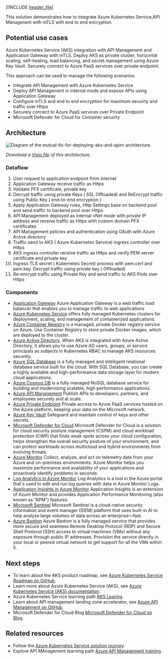 [!INCLUDE [header_file](../../../includes/sol-idea-header.md)]

This solution demonstrates how to integrate Azure Kubernetes Service,API Managenent with mTLS with end to end encryption.

## Potential use cases

Azure Kubernetes Service (AKS) integration with API Management and Application Gateway with mTLS. Deploy AKS as private cluster, horizontal scaling, self-healing,  load balancing, and secret management using Azure Key Vault. Securely connect to Azure PaaS services over private endpoint.

This approach can be used to manage the following scenarios:

* Integrate API Management with Azure Kubernetes Service
* Deploy API Management in internal mode and expose APIs using Application Gateway
* Configure mTLS and end to end encryption for maximum secuirty and traffic over Https  
* Securely connect to Azure PaaS services over Private Endpoint
* Microsoft Defender for Cloud for Container secuirty

## Architecture

![Diagram of the mutual-tls-for-deploying-aks-and-apim architecture.](./media/mutual-tls-for-deploying-aks-and-apim.png)

*Download a [Visio file](https://arch-center.azureedge.net/mutual-tls-for-deploying-aks-and-apim.vsdx) of this architecture.*

### Dataflow

1. User request to application endpoint from internet
2. Application Gateway receive traffic as Https
3. Validate PFX certificate, private key
4. Decrypt traffic using private Keys ( SSL Offloaded) and ReEncrypt traffic using Public Key ( end-to-end encryption )
5. Apply Application Gateway rules, Http Settings base on backend pool and send traffic to backend pool over Https
6. API Management deployed as internal vNet mode with private IP address and receive traffic as Https with custom domain PFX certificates
7. API Management policies and authentication using OAuth with Azure Active directory
8. Traffic send to AKS ( Azure Kubernetes Service) ingress controller over Https
9. AKS ingress controller receive traffic as Https and verify PEM server certificate and private key
10. Ingress TLS secret ( Kubernetes Secret) process with pem.cert and pem.key. Decrypt traffic using private key (  Offloaded)
11. Re-encrypt traffic using Private Key and send traffic to AKS Pods over Https  

### Components

* [Application Gateway](https://learn.microsoft.com/en-us/azure/application-gateway/overview) Azure Application Gateway is a web traffic load balancer that enables you to manage traffic to web applications
* [Azure Kubernetes Service](https://azure.microsoft.com/services/kubernetes-service) offers fully managed Kubernetes clusters for deployment, scaling, and management of containerized applications.
* [Azure Container Registry](https://azure.microsoft.com/services/container-registry) is a managed, private Docker registry service on Azure. Use Container Registry to store private Docker images, which are deployed to the cluster.
* [Azure Active Directory](https://azure.microsoft.com/services/active-directory). When AKS is integrated with Azure Active Directory, it allows you to use Azure AD users, groups, or service principals as subjects in Kubernetes RBAC to manage AKS resources securely.
* [Azure SQL Database](https://azure.microsoft.com/services/sql-database) is a fully managed and intelligent relational database service built for the cloud. With SQL Database, you can create a highly available and high-performance data storage layer for modern cloud applications.
* [Azure Cosmos DB](https://azure.microsoft.com/services/cosmos-db) is a fully managed NoSQL database service for building and modernizing scalable, high performance applications.
* [Azure API Management](https://azure.microsoft.com/en-us/products/api-management) Publish APIs to developers, partners, and employees securely and at scale.
* [Azure Private Endpoint](https://azure.microsoft.com/en-us/products/private-link) Private access to Azure PaaS services hosted on the Azure platform, keeping your data on the Microsoft network.
* [Azure Key Vault](https://azure.microsoft.com/en-us/products/key-vault) Safeguard and maintain control of keys and other secrets.
* [Microsoft Defender for Cloud](https://azure.microsoft.com/en-us/products/defender-for-cloud) Microsoft Defender for Cloud is a solution for cloud security posture management (CSPM) and cloud workload protection (CWP) that finds weak spots across your cloud configuration, helps strengthen the overall security posture of your environment, and can protect workloads across multicloud and hybrid environments from evolving threats.
* [Azure Monitor](https://azure.microsoft.com/en-us/products/monitor) Collect, analyze, and act on telemetry data from your Azure and on-premises environments. Azure Monitor helps you maximize performance and availability of your applications and proactively identify problems in seconds.
* [Log Analytics in Azure Monitor](https://learn.microsoft.com/en-us/azure/azure-monitor/logs/log-analytics-overview) Log Analytics is a tool in the Azure portal that's used to edit and run log queries with data in Azure Monitor Logs.
* [Application Insights in Azure Monitor](https://learn.microsoft.com/en-us/azure/azure-monitor/app/app-insights-overview) Application Insights is an extension of Azure Monitor and provides Application Performance Monitoring (also known as “APM”) features.
* [Microsoft Sentinel](https://azure.microsoft.com/en-us/products/microsoft-sentinel) Microsoft Sentinel is a cloud-native security information and event manager (SIEM) platform that uses built-in AI to help analyze large volumes of data across an enterprise—fast.
* [Azure Bastion](https://azure.microsoft.com/en-us/products/azure-bastion) Azure Bastion is a fully managed service that provides more secure and seamless Remote Desktop Protocol (RDP) and Secure Shell Protocol (SSH) access to virtual machines (VMs) without any exposure through public IP addresses. Provision the service directly in your local or peered virtual network to get support for all the VMs within it.

## Next steps

* To learn about the AKS product roadmap, see [Azure Kubernetes Service Roadmap on GitHub](https://github.com/Azure/AKS/projects/1).
* Learn more about Azure Kubernetes Service (AKS), see [Azure Kubernetes Service (AKS) documentation](https://learn.microsoft.com/en-us/azure/aks/intro-kubernetes).
* Azure Kubernetes Service learning path [AKS Learing](https://learn.microsoft.com/en-us/training/paths/intro-to-kubernetes-on-azure).  
* Learn about API management landing zone accelerator, see [Azure API Management on GitHub](https://github.com/Azure/apim-landing-zone-accelerator).
* Microsoft Defender for Cloud Blog [Microsoft Defender for Cloud on Blog](https://techcommunity.microsoft.com/t5/microsoft-defender-for-cloud/bg-p/MicrosoftDefenderCloudBlog).

## Related resources

* Follow the [Azure Kubernetes Service solution journey](../../reference-architectures/containers/aks-start-here.md).
* Explore API MAnagement learning path [Azure API Management training](https://learn.microsoft.com/en-us/training/modules/explore-api-management/).
